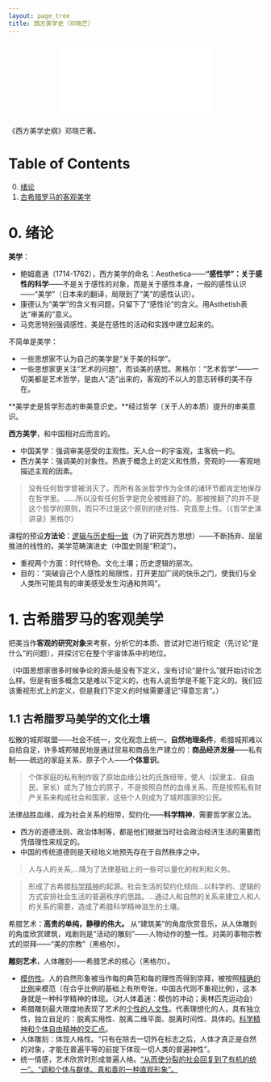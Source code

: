 ```yaml
---
layout: page_tree
title: 西方美学史（邓晓芒）
---
```


<div align="center">  
<iframe src="//player.bilibili.com/player.html?aid=13143010&bvid=BV1sx411n7NT&cid=21567577&page=1" scrolling="no" border="0" frameborder="no" framespacing="0" allowfullscreen="true"> </iframe>
</div>

《西方美学史纲》邓晓芒著。

# Table of Contents
0. [绪论](#l0)
1. [古希腊罗马的客观美学](#l1)

<a name="l0"></a>
# 0. 绪论

**美学**：
* 鲍姆嘉通（1714-1762），西方美学的命名：Aesthetica——**“感性学”：关于感性的科学**——不是关于感性的对象，而是关于感性本身，一般的感性认识——“美学”（日本来的翻译，局限到了“美”的感性认识）。
* 康德认为“美学”的含义有问题，只留下了“感性论”的含义。用Asthetish表达“审美的”意义。
* 马克思特别强调感性，美是在感性的活动和实践中建立起来的。

不简单是美学：
* 一些思想家不认为自己的美学是“关于美的科学”。
* 一些思想家更关注“艺术的问题”，而谈美的感觉。黑格尔：“艺术哲学”——一切美都是艺术哲学，是由人“造”出来的，客观的不以人的意志转移的美不存在。

**美学史是哲学形态的审美意识史。**经过哲学（关于人的本质）提升的审美意识。

**西方美学**，和中国相对应而言的。
* 中国美学：强调审美感受的主观性。天人合一的宇宙观，主客统一的。
* 西方美学：强调美的对象性。热衷于概念上的定义和性质，旁观的——客观地描述主观的因素。

> 没有任何哲学曾被消灭了。而所有各派哲学作为全体的诸环节都肯定地保存在哲学里。......所以没有任何哲学是完全被推翻了的。那被推翻了的并不是这个哲学的原则，而只不过是这个原则的绝对性、究竟至上性。（《哲学史演讲录》黑格尔）

课程的预设**方法论**：<u>逻辑与历史相一致</u>（为了研究西方思想）——不断扬弃、层层推进的线性的，美学范畴演进史（中国史则是“积淀”）。
* 重视两个方面：时代特色、文化土壤；历史逻辑的层次。
* 目的：“突破自己个人感性的局限性，打开更加广阔的快乐之门，使我们与全人类所可能具有的审美感受发生沟通和共鸣”。

<a name="l1"></a>
# 1. 古希腊罗马的客观美学

把美当作**客观的研究对象**来考察，分析它的本质、尝试对它进行规定（先讨论“是什么”的问题），并探讨它在整个宇宙体系中的地位。

（中国思想家很多时候争论的源头是没有下定义，没有讨论“是什么”就开始讨论怎么样。但是有很多概念又是难以下定义的，也有人说哲学是不能下定义的。我们应该重视形式上的定义，但是我们下定义的时候需要谨记“得意忘言”。）

## 1.1 古希腊罗马美学的文化土壤

松散的城邦联盟——社会不统一，文化观念上统一。**自然地理条件**，希腊城邦难以自给自足，许多城邦殖民地是通过贸易和商品生产建立的：**商品经济发展**——私有制——疏远的家庭关系、原子个人——**个体意识**。

> 个体家庭的私有制炸毁了原始血缘公社的氏族纽带，使人（奴隶主、自由民、家长）成为了独立的原子，不是按照自然的血缘关系、而是按照私有财产关系来构成社会和国家，这些个人则成为了城邦国家的公民。

法律战胜血缘，成为社会关系的纽带，契约化——**科学精神**，需要哲学家立法。
* 西方的道德法则、政治体制等，都是他们根据当时社会政治经济生活的需要而凭借理性来规定的。
* 中国的传统道德则是天经地义地预先存在于自然秩序之中。

> 人与人的关系,...降为了法律基础上的一些可以量化的权利和义务。

> 形成了古希腊<u>科学精神</u>的起源。社会生活的契约化倾向...以科学的、逻辑的方式安排社会生活的普遍秩序的思路。...通过人和自然的关系来建立人和人的关系的需要，造成了希腊科学精神滋生的土壤。

希腊艺术：**高贵的单纯，静穆的伟大。**
从“建筑美”的角度欣赏音乐，从人体雕刻的角度欣赏建筑，戏剧则是“活动的雕刻”——人物动作的整一性。对美的事物宗教式的崇拜——“美的宗教”（黑格尔）。

**雕刻艺术**，人体雕刻——希腊艺术的核心（黑格尔）。
* <u>模仿性</u>。人的自然形象被当作每的典范和每的理性而得到崇拜，被按照<u>精确的比例</u>来模范（在合乎比例的基础上有所夸张，中国古代则不重视比例），这本身就是一种科学精神的体现。（对人体着迷：模仿的冲动；奥林匹克运动会）
* 希腊雕刻最大限度地表现了艺术的<u>个性的人文性</u>。代表理想化的人，具有独立性，独立自足的：脱离实用性、脱离二维平面、脱离时间性、具体的。<u>科学精神和个体自由精神的交汇点</u>。
* 人体雕刻：体现人格性。“只有在除去一切外在标志之后，人体才真正是自然的对象，才能在普遍平等的前提下体现一切人类的普遍神性”。
* 统一情感，艺术欣赏时形成普遍人格。<u>“从而使分裂的社会回复到了有机的统一”。“调和个体与群体、真和善的一种直观形象”。</u>
